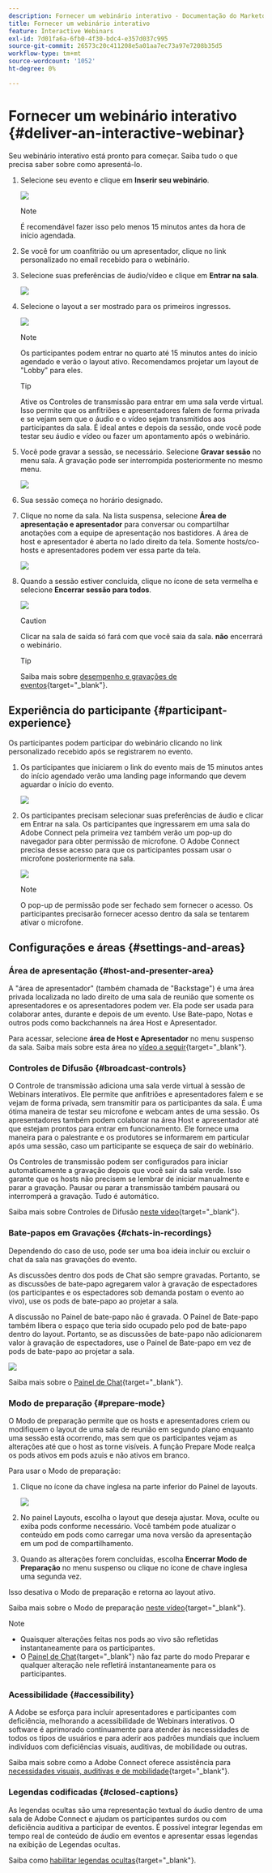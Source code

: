 ```yaml
---
description: Fornecer um webinário interativo - Documentação do Marketo - Documentação do produto
title: Fornecer um webinário interativo
feature: Interactive Webinars
exl-id: 7d01fa6a-6fb0-4f30-bdc4-e357d037c995
source-git-commit: 26573c20c411208e5a01aa7ec73a97e7208b35d5
workflow-type: tm+mt
source-wordcount: '1052'
ht-degree: 0%

---
```


# Fornecer um webinário interativo {#deliver-an-interactive-webinar}

Seu webinário interativo está pronto para começar. Saiba tudo o que precisa saber sobre como apresentá-lo.

1. Selecione seu evento e clique em **Inserir seu webinário**.

   ![](assets/deliver-an-interactive-webinar-1.png)

   >[!NOTE]
   >
   >É recomendável fazer isso pelo menos 15 minutos antes da hora de início agendada.

1. Se você for um coanfitrião ou um apresentador, clique no link personalizado no email recebido para o webinário.

1. Selecione suas preferências de áudio/vídeo e clique em **Entrar na sala**.

   ![](assets/deliver-an-interactive-webinar-2.png)

1. Selecione o layout a ser mostrado para os primeiros ingressos.

   ![](assets/deliver-an-interactive-webinar-3.png)

   >[!NOTE]
   >
   >Os participantes podem entrar no quarto até 15 minutos antes do início agendado e verão o layout ativo. Recomendamos projetar um layout de &quot;Lobby&quot; para eles.

   >[!TIP]
   >
   >Ative os Controles de transmissão para entrar em uma sala verde virtual. Isso permite que os anfitriões e apresentadores falem de forma privada e se vejam sem que o áudio e o vídeo sejam transmitidos aos participantes da sala. É ideal antes e depois da sessão, onde você pode testar seu áudio e vídeo ou fazer um apontamento após o webinário.

1. Você pode gravar a sessão, se necessário. Selecione **Gravar sessão** no menu sala. A gravação pode ser interrompida posteriormente no mesmo menu.

   ![](assets/deliver-an-interactive-webinar-4.png)

1. Sua sessão começa no horário designado.

1. Clique no nome da sala. Na lista suspensa, selecione **Área de apresentação e apresentador** para conversar ou compartilhar anotações com a equipe de apresentação nos bastidores. A área de host e apresentador é aberta no lado direito da tela. Somente hosts/co-hosts e apresentadores podem ver essa parte da tela.

   ![](assets/deliver-an-interactive-webinar-5.png)

1. Quando a sessão estiver concluída, clique no ícone de seta vermelha e selecione **Encerrar sessão para todos**.

   ![](assets/deliver-an-interactive-webinar-6.png)

   >[!CAUTION]
   >
   >Clicar na sala de saída só fará com que você saia da sala. **não** encerrará o webinário.

   >[!TIP]
   >
   >Saiba mais sobre [desempenho e gravações de eventos](/help/marketo/product-docs/demand-generation/events/interactive-webinars/event-workflows.md){target="_blank"}.

## Experiência do participante {#participant-experience}

Os participantes podem participar do webinário clicando no link personalizado recebido após se registrarem no evento.

1. Os participantes que iniciarem o link do evento mais de 15 minutos antes do início agendado verão uma landing page informando que devem aguardar o início do evento.

   ![](assets/deliver-an-interactive-webinar-7.png)

1. Os participantes precisam selecionar suas preferências de áudio e clicar em Entrar na sala. Os participantes que ingressarem em uma sala do Adobe Connect pela primeira vez também verão um pop-up do navegador para obter permissão de microfone. O Adobe Connect precisa desse acesso para que os participantes possam usar o microfone posteriormente na sala.

   ![](assets/deliver-an-interactive-webinar-8.png)

   >[!NOTE]
   >
   >O pop-up de permissão pode ser fechado sem fornecer o acesso. Os participantes precisarão fornecer acesso dentro da sala se tentarem ativar o microfone.

## Configurações e áreas {#settings-and-areas}

### Área de apresentação {#host-and-presenter-area}

A &quot;área de apresentador&quot; (também chamada de &quot;Backstage&quot;) é uma área privada localizada no lado direito de uma sala de reunião que somente os apresentadores e os apresentadores podem ver. Ela pode ser usada para colaborar antes, durante e depois de um evento. Use Bate-papo, Notas e outros pods como backchannels na área Host e Apresentador.

Para acessar, selecione **área de Host e Apresentador** no menu suspenso da sala. Saiba mais sobre esta área no [vídeo a seguir](https://www.youtube.com/watch?v=11GkcvIUttY){target="_blank"}.

### Controles de Difusão {#broadcast-controls}

O Controle de transmissão adiciona uma sala verde virtual à sessão de Webinars interativos. Ele permite que anfitriões e apresentadores falem e se vejam de forma privada, sem transmitir para os participantes da sala. É uma ótima maneira de testar seu microfone e webcam antes de uma sessão. Os apresentadores também podem colaborar na área Host e apresentador até que estejam prontos para entrar em funcionamento. Ele fornece uma maneira para o palestrante e os produtores se informarem em particular após uma sessão, caso um participante se esqueça de sair do webinário.

Os Controles de transmissão podem ser configurados para iniciar automaticamente a gravação depois que você sair da sala verde. Isso garante que os hosts não precisem se lembrar de iniciar manualmente e parar a gravação. Pausar ou parar a transmissão também pausará ou interromperá a gravação. Tudo é automático.

Saiba mais sobre Controles de Difusão [neste vídeo](https://www.youtube.com/watch?v=TcoCeEJoyjg){target="_blank"}.

### Bate-papos em Gravações {#chats-in-recordings}

Dependendo do caso de uso, pode ser uma boa ideia incluir ou excluir o chat da sala nas gravações do evento.

As discussões dentro dos pods de Chat são sempre gravadas. Portanto, se as discussões de bate-papo agregarem valor à gravação de espectadores (os participantes e os espectadores sob demanda postam o evento ao vivo), use os pods de bate-papo ao projetar a sala.

A discussão no Painel de bate-papo não é gravada. O Painel de Bate-papo também libera o espaço que teria sido ocupado pelo pod de bate-papo dentro do layout. Portanto, se as discussões de bate-papo não adicionarem valor à gravação de espectadores, use o Painel de Bate-papo em vez de pods de bate-papo ao projetar a sala.

![](assets/deliver-an-interactive-webinar-9.png)

Saiba mais sobre o [Painel de Chat](https://helpx.adobe.com/br/adobe-connect/using/notes-chat-q-a-polls.html#chat_panel){target="_blank"}.

### Modo de preparação {#prepare-mode}

O Modo de preparação permite que os hosts e apresentadores criem ou modifiquem o layout de uma sala de reunião em segundo plano enquanto uma sessão está ocorrendo, mas sem que os participantes vejam as alterações até que o host as torne visíveis. A função Prepare Mode realça os pods ativos em pods azuis e não ativos em branco.

Para usar o Modo de preparação:

1. Clique no ícone da chave inglesa na parte inferior do Painel de layouts.

   ![](assets/deliver-an-interactive-webinar-10.png)

1. No painel Layouts, escolha o layout que deseja ajustar. Mova, oculte ou exiba pods conforme necessário. Você também pode atualizar o conteúdo em pods como carregar uma nova versão da apresentação em um pod de compartilhamento.

1. Quando as alterações forem concluídas, escolha **Encerrar Modo de Preparação** no menu suspenso ou clique no ícone de chave inglesa uma segunda vez.

Isso desativa o Modo de preparação e retorna ao layout ativo.

Saiba mais sobre o Modo de preparação [neste vídeo](https://www.youtube.com/watch?v=kUya84sx-E4){target="_blank"}.

>[!NOTE]
>
>* Quaisquer alterações feitas nos pods ao vivo são refletidas instantaneamente para os participantes.
>* O [Painel de Chat](https://helpx.adobe.com/br/adobe-connect/using/notes-chat-q-a-polls.html#chat_panel){target="_blank"} não faz parte do modo Preparar e qualquer alteração nele refletirá instantaneamente para os participantes.

### Acessibilidade {#accessibility}

A Adobe se esforça para incluir apresentadores e participantes com deficiência, melhorando a acessibilidade de Webinars interativos. O software é aprimorado continuamente para atender às necessidades de todos os tipos de usuários e para aderir aos padrões mundiais que incluem indivíduos com deficiências visuais, auditivas, de mobilidade ou outras.

Saiba mais sobre como a Adobe Connect oferece assistência para [necessidades visuais, auditivas e de mobilidade](https://helpx.adobe.com/br/adobe-connect/using/accessibility-features.html){target="_blank"}.

### Legendas codificadas {#closed-captions}

As legendas ocultas são uma representação textual do áudio dentro de uma sala de Adobe Connect e ajudam os participantes surdos ou com deficiência auditiva a participar de eventos. É possível integrar legendas em tempo real de conteúdo de áudio em eventos e apresentar essas legendas na exibição de Legendas ocultas.

Saiba como [habilitar legendas ocultas](https://helpx.adobe.com/br/adobe-connect/using/closed-captioning-html-client.html){target="_blank"}.
